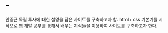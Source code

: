 # -
안중근 독립 투사에 대한 설명을 담은 사이트를 구축하고자 함. html+ css 기본기를 시작으로 웹 개발 공부를 통해서 배우는 지식들을 이용하여 사이트를 구축하고자 한다.
